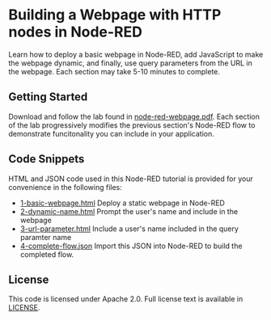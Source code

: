 # Building a Webpage with HTTP nodes in Node-RED

Learn how to deploy a basic webpage in Node-RED, add JavaScript to make the webpage dynamic, and finally, use query parameters from the URL in the webpage. Each section may take 5-10 minutes to complete.

## Getting Started

Download and follow the lab found in [node-red-webpage.pdf](https://github.com/jeancarl/node-red-labs/tree/master/node-red-webpage/node-red-webpage.pdf). Each section of the lab progressively modifies the previous section's Node-RED flow to demonstrate funcitonality you can include in your application.

## Code Snippets

HTML and JSON code used in this Node-RED tutorial is provided for your convenience in the following files:

* [1-basic-webpage.html](code/1-basic-webpage.html) Deploy a static webpage in Node-RED
* [2-dynamic-name.html](code/2-dynamic-name.html) Prompt the user's name and include in the webpage
* [3-url-parameter.html](code/3-url-parameter.html) Include a user's name included in the query paramter name
* [4-complete-flow.json](code/4-complete-flow.json) Import this JSON into Node-RED to build the completed flow.

## License

This code is licensed under Apache 2.0. Full license text is available in [LICENSE](LICENSE).

